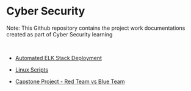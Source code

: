 # Cyber Security

Note: This Github repository contains the project work documentations created as part of Cyber Security learning

<br />

- [Automated ELK Stack Deployment](https://github.com/chaitanyasugathan/Cybersecurity/tree/master/CloudSecurity)

- [Linux Scripts](https://github.com/chaitanyasugathan/Cybersecurity/tree/master/LinuxScripts)

- [Capstone Project - Red Team vs Blue Team](https://github.com/chaitanyasugathan/Cybersecurity/blob/master/RedTeamvsBlueTeam/Capstone%20Engagement%20-%20Red%20Team%20vs%20Blue%20Team.pdf)

<br />
